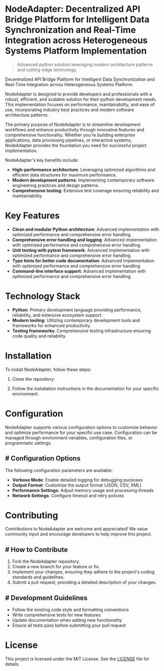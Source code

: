 <!-- fallback_NodeAdapter_20251020113112_30758 -->

# NodeAdapter: Decentralized API Bridge Platform for Intelligent Data Synchronization and Real-Time Integration across Heterogeneous Systems Platform Implementation
> Advanced python solution leveraging modern architecture patterns and cutting-edge technology.

Decentralized API Bridge Platform for Intelligent Data Synchronization and Real-Time Integration across Heterogeneous Systems Platform.

NodeAdapter is designed to provide developers and professionals with a robust, efficient, and scalable solution for their python development needs. This implementation focuses on performance, maintainability, and ease of use, incorporating industry best practices and modern software architecture patterns.

The primary purpose of NodeAdapter is to streamline development workflows and enhance productivity through innovative features and comprehensive functionality. Whether you're building enterprise applications, data processing pipelines, or interactive systems, NodeAdapter provides the foundation you need for successful project implementation.

NodeAdapter's key benefits include:

* **High-performance architecture**: Leveraging optimized algorithms and efficient data structures for maximum performance.
* **Modern development patterns**: Implementing contemporary software engineering practices and design patterns.
* **Comprehensive testing**: Extensive test coverage ensuring reliability and maintainability.

# Key Features

* **Clean and modular Python architecture**: Advanced implementation with optimized performance and comprehensive error handling.
* **Comprehensive error handling and logging**: Advanced implementation with optimized performance and comprehensive error handling.
* **Unit testing with pytest framework**: Advanced implementation with optimized performance and comprehensive error handling.
* **Type hints for better code documentation**: Advanced implementation with optimized performance and comprehensive error handling.
* **Command-line interface support**: Advanced implementation with optimized performance and comprehensive error handling.

# Technology Stack

* **Python**: Primary development language providing performance, reliability, and extensive ecosystem support.
* **Modern tooling**: Utilizing contemporary development tools and frameworks for enhanced productivity.
* **Testing frameworks**: Comprehensive testing infrastructure ensuring code quality and reliability.

# Installation

To install NodeAdapter, follow these steps:

1. Clone the repository:


2. Follow the installation instructions in the documentation for your specific environment.

# Configuration

NodeAdapter supports various configuration options to customize behavior and optimize performance for your specific use case. Configuration can be managed through environment variables, configuration files, or programmatic settings.

## # Configuration Options

The following configuration parameters are available:

* **Verbose Mode**: Enable detailed logging for debugging purposes
* **Output Format**: Customize the output format (JSON, CSV, XML)
* **Performance Settings**: Adjust memory usage and processing threads
* **Network Settings**: Configure timeout and retry policies

# Contributing

Contributions to NodeAdapter are welcome and appreciated! We value community input and encourage developers to help improve this project.

## # How to Contribute

1. Fork the NodeAdapter repository.
2. Create a new branch for your feature or fix.
3. Implement your changes, ensuring they adhere to the project's coding standards and guidelines.
4. Submit a pull request, providing a detailed description of your changes.

## # Development Guidelines

* Follow the existing code style and formatting conventions
* Write comprehensive tests for new features
* Update documentation when adding new functionality
* Ensure all tests pass before submitting your pull request

# License

This project is licensed under the MIT License. See the [LICENSE](https://github.com/paaak/NodeAdapter/blob/main/LICENSE) file for details.
